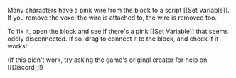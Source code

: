 Many characters have a pink wire from the block to a script [[Set Variable]]. If you remove the voxel the wire is attached to, the wire is removed too.

To fix it, open the block and see if there's a pink [[Set Variable]] that seems oddly disconnected. If so, drag to connect it to the block, and check if it works!

(If this didn't work, try asking the game's original creator for help on [[Discord]]!)